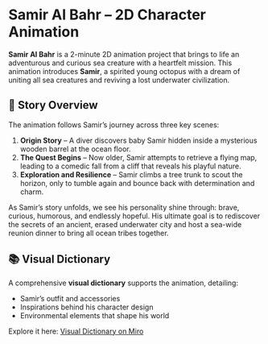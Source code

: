 # Samir Al Bahr – 2D Character Animation

**Samir Al Bahr** is a 2-minute 2D animation project that brings to life an adventurous and curious sea creature with a heartfelt mission. This animation introduces **Samir**, a spirited young octopus with a dream of uniting all sea creatures and reviving a lost underwater civilization.

## 🌊 Story Overview

The animation follows Samir’s journey across three key scenes:

1. **Origin Story** – A diver discovers baby Samir hidden inside a mysterious wooden barrel at the ocean floor.  
2. **The Quest Begins** – Now older, Samir attempts to retrieve a flying map, leading to a comedic fall from a cliff that reveals his playful nature.  
3. **Exploration and Resilience** – Samir climbs a tree trunk to scout the horizon, only to tumble again and bounce back with determination and charm.

As Samir’s story unfolds, we see his personality shine through: brave, curious, humorous, and endlessly hopeful. His ultimate goal is to rediscover the secrets of an ancient, erased underwater city and host a sea-wide reunion dinner to bring all ocean tribes together.

## 📚 Visual Dictionary

A comprehensive **visual dictionary** supports the animation, detailing:

- Samir’s outfit and accessories  
- Inspirations behind his character design  
- Environmental elements that shape his world  

Explore it here: [Visual Dictionary on Miro](https://miro.com/app/board/uXjVLHxt9vc=/?share_link_id=444236562660)

